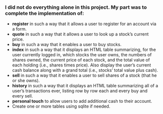 ###  I did not do everything alone in this project. My part was to complete the implementation of:
- **register** in such a way that it allows a user to register for an account via a form.
- **quote** in such a way that it allows a user to look up a stock’s current price.
- **buy** in such a way that it enables a user to buy stocks.
- **index** in such a way that it displays an HTML table summarizing, for the user currently logged in, which stocks the user owns, the numbers of shares owned,
 the current price of each stock, and the total value of each holding (i.e., shares times price). Also display the user’s current cash balance along with a grand total
 (i.e., stocks’ total value plus cash).
 - **sell** in such a way that it enables a user to sell shares of a stock (that he or she owns).
 - **history** in such a way that it displays an HTML table summarizing all of a user’s transactions ever, listing row by row each and every buy and every sell.
 - **personal touch** to allow users to add additional cash to their account.
 - Create one or more tables using sqlite if needed.
